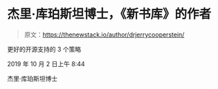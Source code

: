 # 杰里·库珀斯坦博士，《新书库》的作者

> 原文：<https://thenewstack.io/author/drjerrycooperstein/>

更好的开源支持的 3 个策略

2019 年 10 月 2 日上午 8:44

杰里·库珀斯坦博士